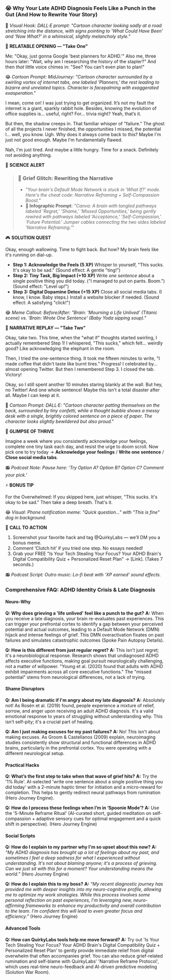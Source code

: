 <script type="application/ld+json">
{
  "@context": "https://schema.org",
  "@type": "BlogPosting",
  "headline": "ADHD & Life Unlived: Your Dopamine Dip Fueling Grief (Debug It)",
  "description": "Does past regret feel like a punch in the gut? Faraone et al., 2021 proves dopamine dip sabotages self-compassion. Get your Neuro-Action Checklist.",
  "image": "https://quirkylabs.com/og/adhd-life-unlived-debug.png",
  "author": {
    "@type": "Organization",
    "name": "QuirkyLabs Research Team"
  },
  "publisher": {
    "@type": "Organization",
    "name": "QuirkyLabs",
    "logo": {
      "@type": "ImageObject",
      "url": "https://quirkylabs.com/logo.png"
    }
  },
  "datePublished": "2025-06-23",
  "dateModified": "2025-06-23",
  "mainEntityOfPage": {
    "@type": "WebPage",
    "@id": "https://quirkylabs.com/adhd-identity-crisis-late-diagnosis.why-am-i-grieving-the-life-i-couldve-had-pre-diagnosis"
  },
   "keywords": "why do ADHDers grieve after diagnosis, how to find self-compassion with ADHD, ADHD identity crisis, neurodivergent identity, adult ADHD emotional impact, dopamine dysregulation identity"
}
</script>

<script type="application/ld+json">
{
  "@context": "https://schema.org",
  "@type": "FAQPage",
  "mainEntity": [
    {
      "@type": "Question",
      "name": "Why does grieving a 'life unlived' feel like a punch to the gut?",
      "acceptedAnswer": {
        "@type": "Answer",
        "text": "When you receive a late diagnosis, your brain re-evaluates past experiences. This can trigger your prefrontal cortex to identify a gap between your perceived potential and actual outcomes, leading to a Default Mode Network (DMN) hijack and intense feelings of grief. This DMN overactivation fixates on past failures and simulates catastrophic outcomes (Spoke Pain Autopsy Details)."
      }
    },
    {
      "@type": "Question",
      "name": "How is this different from just regular regret?",
      "acceptedAnswer": {
        "@type": "Answer",
        "text": "This isn't just regret; it's a neurobiological response. Research shows that undiagnosed ADHD affects executive functions, making goal pursuit neurologically challenging, not a matter of willpower. \"Young et al. (2020) found that adults with ADHD exhibit impairments across all core executive functions.\" The \"missed potential\" stems from neurological differences, not a lack of trying."
      }
    },
    {
      "@type": "Question",
      "name": "Am I being dramatic if I'm angry about my late diagnosis?",
      "acceptedAnswer": {
        "@type": "Answer",
        "text": "Absolutely not! As Rosén et al. (2019) found, people experience a mixture of relief, sorrow, and anger upon receiving an adult ADHD diagnosis. It's a valid emotional response to years of struggling without understanding why. This isn’t self-pity; it's a crucial part of healing."
      }
    },
    {
      "@type": "Question",
      "name": "Am I just making excuses for my past failures?",
      "acceptedAnswer": {
        "@type": "Answer",
        "text": "No! This isn't about making excuses. As Groom & Castellanos (2009) explain, neuroimaging studies consistently show structural and functional differences in ADHD brains, particularly in the prefrontal cortex. You were operating with a different neurological setup."
      }
    },
    {
      "@type": "Question",
      "name": "What’s the first step to take when that wave of grief hits?",
      "acceptedAnswer": {
        "@type": "Answer",
        "text": "Try the '1% Rule'. AI-selected 'write one sentence about a single positive thing you did today' with a 2-minute haptic timer for initiation and a micro-reward for completion. This helps to gently redirect neural pathways from rumination (Hero Journey Engine)."
      }
    },
    {
      "@type": "Question",
      "name": "How do I process these feelings when I’m in ‘Spoonie Mode’?",
      "acceptedAnswer": {
        "@type": "Answer",
        "text": "Use the '5-Minute Reframe Ritual' (AI-curated short, guided meditation on self-compassion + adaptive sensory cues for optimal engagement and a quick shift in perspective). (Hero Journey Engine)"
      }
    },
    {
      "@type": "Question",
      "name": "How do I explain to my partner why I'm so upset about this now?",
      "acceptedAnswer": {
        "@type": "Answer",
        "text": "*“My ADHD diagnosis has brought up a lot of feelings about my past, and sometimes I feel a deep sadness for what I experienced without understanding. It's not about blaming anyone; it's a process of grieving. Can we just sit with this for a moment? Your understanding means the world.”* (Hero Journey Engine)"
      }
    },
    {
      "@type": "Question",
      "name": "How do I explain this to my boss?",
      "acceptedAnswer": {
        "@type": "Answer",
        "text": "*“My recent diagnostic journey has provided me with deeper insights into my neuro-cognitive profile, allowing me to optimize my work strategies. While this process involves some personal reflection on past experiences, I'm leveraging new, neuro-affirming frameworks to enhance my productivity and overall contribution to the team. I'm confident this will lead to even greater focus and efficiency.”* (Hero Journey Engine)"
      }
    },
    {
      "@type": "Question",
      "name": "How can QuirkyLabs tools help me move forward?",
      "acceptedAnswer": {
        "@type": "Answer",
        "text": "Try out 'Is Your Tech Stealing Your Focus? Your ADHD Brain's Digital Compatibility Quiz + Personalized Reset Plan' to gently provide immediate relief from digital overwhelm that often accompanies grief. You can also reduce grief-related rumination and self-blame with QuirkyLabs' 'Narrative Reframe Protocol', which uses real-time neuro-feedback and AI-driven predictive modeling (Solution War Room)."
      }
    }
  ]
}
</script>

### **😭 Why Your Late ADHD Diagnosis Feels Like a Punch in the Gut (And How to Rewrite Your Story)**

🎨 *Visual Hook: DALL·E prompt: "Cartoon character looking sadly at a road stretching into the distance, with signs pointing to 'What Could Have Been' and 'Now What?' in a whimsical, slightly melancholy style."*

📖 **RELATABLE OPENING — "Take One"**

Me: "Okay, just gonna Google 'best planners for ADHD.'"
Also me, three hours later: "Wait, why am I researching the history of the stapler?"
And then *that* little voice chimes in: "See? You can't even plan to plan!"

😂 *Cartoon Prompt: MidJourney: "Cartoon character surrounded by a swirling vortex of internet tabs, one labeled 'Planners,' the rest leading to bizarre and unrelated topics. Character is facepalming with exaggerated exasperation."*

I mean, come on! I was just trying to get organized. It’s not my fault the internet is a giant, sparkly rabbit hole. Besides, knowing the evolution of office supplies is… useful, right? For… trivia night? Yeah, that’s it.

But then, the shadow creeps in. That familiar whisper of "failure." The ghost of all the projects I never finished, the opportunities I missed, the potential I… well, you know. Ugh. Why does it always come back to this? Maybe I'm just not good enough. Maybe I'm fundamentally flawed.

Nah, I'm just tired. And maybe a little hungry. Time for a snack. Definitely not avoiding anything.

🔬 **SCIENCE ALERT**

> ### 🧠 Grief Glitch: Rewriting the Narrative
> - *"Your brain's Default Mode Network is stuck in 'What If?' mode. Here's the cheat code: Narrative Reframing + Self-Compassion Boost."*
> - **🎨 Infographic Prompt**: *"Canva: A brain with tangled pathways labeled 'Regret,' 'Shame,' 'Missed Opportunities,' being gently rewired with pathways labeled 'Acceptance,' 'Self-Compassion,' 'Future Potential.' Jumper cables connecting the two sides labeled 'Narrative Reframing.'"*

🎮 **SOLUTION QUEST**

Okay, enough wallowing. Time to fight back. But how? My brain feels like it's running on dial-up.

*   **Step 1: Acknowledge the Feels (5 XP)** Whisper to yourself, "This sucks. It's okay to be sad." (Sound effect: A gentle "ting!")
*   **Step 2: Tiny Task, Big Impact (+10 XP)** Write *one sentence* about a single positive thing you did today. ("I managed to put on pants. Boom.") (Sound effect: "Level up!")
*   **Step 3: Digital Dopamine Detox (+15 XP)** Close all social media tabs. (I know, I know. Baby steps.) Install a website blocker if needed. (Sound effect: A satisfying "click!")

😂 *Meme Callout: Before/After: "Brain: 'Mourning a Life Unlived' (Titanic scene) vs. 'Brain: Wrote One Sentence' (Baby Yoda sipping soup)."*

🔄 **NARRATIVE REPLAY — "Take Two"**

Okay, take two. This time, when the "what if" thoughts started swirling, I actually remembered Step 1! I whispered, "This sucks," which felt… weirdly good? Like acknowledging the elephant in the room.

Then, I tried the one-sentence thing. It took me fifteen minutes to write, "I made coffee that didn't taste like burnt tires." Progress! I celebrated by… almost opening Twitter. But then I remembered Step 3. I closed the tab. Victory!

Okay, so I still spent another 10 minutes staring blankly at the wall. But hey, no Twitter! And one whole sentence! Maybe this isn't a total disaster after all. Maybe I can keep at it.

🎨 *Cartoon Prompt: DALL·E: "Cartoon character patting themselves on the back, surrounded by tiny confetti, while a thought bubble shows a messy desk with a single, brightly colored sentence on a piece of paper. The character looks slightly bewildered but also proud."*

🌟 **GLIMPSE OF THRIVE**

Imagine a week where you consistently acknowledge your feelings, complete one tiny task each day, and resist the urge to doom scroll. Now pick one to try today → **Acknowledge your feelings** / **Write one sentence** / **Close social media tabs**.

📻 *Podcast Note: Pause here: 'Try Option A? Option B? Option C? Comment your pick.'*

⚡ **BONUS TIP**

For the Overwhelmed: If you skipped here, just whisper, "This sucks. It's okay to be sad." Then take a deep breath. That's it.

😂 *Visual: Phone notification meme: "Quick question…" with "This is fine" dog in background.*

📢 **CALL TO ACTION**

1.  Screenshot your favorite hack and tag @QuirkyLabs — we’ll DM you a bonus meme.
2.  Comment ‘Clutch hit’ if you tried one step. No essays needed!
3.  Grab your FREE "Is Your Tech Stealing Your Focus? Your ADHD Brain's Digital Compatibility Quiz + Personalized Reset Plan" → \[Link]. (Takes 7 seconds.)

📻 *Podcast Script: Outro music: Lo-fi beat with ‘XP earned’ sound effects.*

### **Comprehensive FAQ: ADHD Identity Crisis & Late Diagnosis**

#### **Neuro-Why**
**Q: Why does grieving a 'life unlived' feel like a punch to the gut?**
**A:** When you receive a late diagnosis, your brain re-evaluates past experiences. This can trigger your prefrontal cortex to identify a gap between your perceived potential and actual outcomes, leading to a Default Mode Network (DMN) hijack and intense feelings of grief. This DMN overactivation fixates on past failures and simulates catastrophic outcomes (Spoke Pain Autopsy Details).

**Q: How is this different from just regular regret?**
**A:** This isn't just regret; it's a neurobiological response. Research shows that undiagnosed ADHD affects executive functions, making goal pursuit neurologically challenging, not a matter of willpower. "Young et al. (2020) found that adults with ADHD exhibit impairments across all core executive functions." The "missed potential" stems from neurological differences, not a lack of trying.

#### **Shame Disruptors**
**Q: Am I being dramatic if I'm angry about my late diagnosis?**
**A:** Absolutely not! As Rosén et al. (2019) found, people experience a mixture of relief, sorrow, and anger upon receiving an adult ADHD diagnosis. It's a valid emotional response to years of struggling without understanding why. This isn’t self-pity; it's a crucial part of healing.

**Q: Am I just making excuses for my past failures?**
**A:** No! This isn't about making excuses. As Groom & Castellanos (2009) explain, neuroimaging studies consistently show structural and functional differences in ADHD brains, particularly in the prefrontal cortex. You were operating with a different neurological setup.

#### **Practical Hacks**
**Q: What’s the first step to take when that wave of grief hits?**
**A:** Try the '1% Rule'. AI-selected 'write one sentence about a single positive thing you did today' with a 2-minute haptic timer for initiation and a micro-reward for completion. This helps to gently redirect neural pathways from rumination (Hero Journey Engine).

**Q: How do I process these feelings when I’m in ‘Spoonie Mode’?**
**A:** Use the '5-Minute Reframe Ritual' (AI-curated short, guided meditation on self-compassion + adaptive sensory cues for optimal engagement and a quick shift in perspective). (Hero Journey Engine)

#### **Social Scripts**
**Q: How do I explain to my partner why I'm so upset about this now?**
**A:** *“My ADHD diagnosis has brought up a lot of feelings about my past, and sometimes I feel a deep sadness for what I experienced without understanding. It's not about blaming anyone; it's a process of grieving. Can we just sit with this for a moment? Your understanding means the world.”* (Hero Journey Engine)

**Q: How do I explain this to my boss?**
**A:** *“My recent diagnostic journey has provided me with deeper insights into my neuro-cognitive profile, allowing me to optimize my work strategies. While this process involves some personal reflection on past experiences, I'm leveraging new, neuro-affirming frameworks to enhance my productivity and overall contribution to the team. I'm confident this will lead to even greater focus and efficiency.”* (Hero Journey Engine)

#### **Advanced Tools**
**Q: How can QuirkyLabs tools help me move forward?**
**A:** Try out 'Is Your Tech Stealing Your Focus? Your ADHD Brain's Digital Compatibility Quiz + Personalized Reset Plan' to gently provide immediate relief from digital overwhelm that often accompanies grief. You can also reduce grief-related rumination and self-blame with QuirkyLabs' 'Narrative Reframe Protocol', which uses real-time neuro-feedback and AI-driven predictive modeling (Solution War Room).
